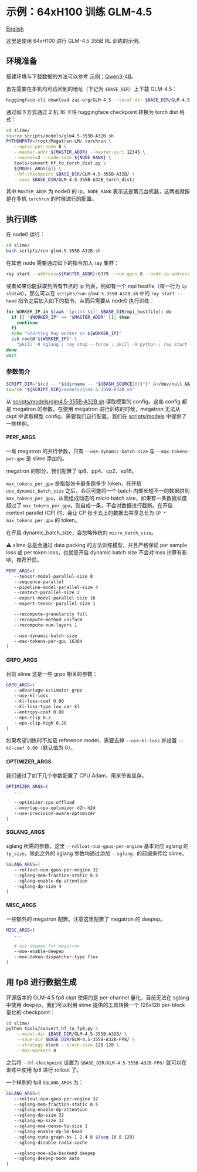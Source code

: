 # 示例：64xH100 训练 GLM-4.5

[English](../../en/models/glm4.5-355B-A32B.md)

这里是使用 64xH100 进行 GLM-4.5 355B RL 训练的示例。

## 环境准备

搭建环境与下载数据的方法可以参考 [示例：Qwen3-4B](./qwen3-4B.md)。

首先需要在多机均可访问到的地址（下记为 `$BASE_DIR`）上下载 GLM-4.5：

```bash
huggingface-cli download zai-org/GLM-4.5 --local-dir $BASE_DIR/GLM-4.5-355B-A32B
```

通过如下方式通过 2 机 16 卡将 huggingface checkpoint 转换为 torch dist 格式：

```bash
cd slime/
source scripts/models/glm4.5-355B-A32B.sh
PYTHONPATH=/root/Megatron-LM/ torchrun \
   --nproc-per-node 8 \
   --master-addr ${MASTER_ADDR} --master-port 12345 \
   --nnodes=2 --node-rank ${NODE_RANK} \
   tools/convert_hf_to_torch_dist.py \
   ${MODEL_ARGS[@]} \
   --hf-checkpoint $BASE_DIR/GLM-4.5-355B-A32B/ \
   --save $BASE_DIR/GLM-4.5-355B-A32B_torch_dist/
```

其中 `MASTER_ADDR` 为 node0 的 ip，`NODE_RANK` 表示这是第几台机器，这两者就像是在多机 `torchrun` 的时候进行的配置。

## 执行训练

在 node0 运行：

```bash
cd slime/
bash scripts/run-glm4.5-355B-A32B.sh
```

在其他 node 需要通过如下的指令加入 ray 集群：

```bash
ray start --address=${MASTER_ADDR}:6379 --num-gpus 8 --node-ip-address ${WORKER_IP} --disable-usage-stats"
```

或者如果你能获取到所有节点的 ip 列表，例如有一个 mpi hostfie（每一行为 `ip slot=8`），那么可以在 `scripts/run-glm4.5-355B-A32B.sh` 中的 `ray start --head` 指令之后加入如下的指令，从而只需要从 node0 执行训练：

```bash
for WORKER_IP in $(awk '{print $1}' $BASE_DIR/mpi_hostfile); do
  if [[ "$WORKER_IP" == "$MASTER_ADDR" ]]; then
    continue
  fi
  echo "Starting Ray worker on ${WORKER_IP}"
  ssh root@"${WORKER_IP}" \
    "pkill -9 sglang ; ray stop --force ; pkill -9 python ; ray start --address=${MASTER_ADDR}:6379 --num-gpus 8 --node-ip-address ${WORKER_IP} --disable-usage-stats" &
done
wait
```

### 参数简介

```bash
SCRIPT_DIR="$(cd -- "$(dirname -- "${BASH_SOURCE[0]}")" &>/dev/null && pwd)"
source "${SCRIPT_DIR}/models/glm4.5-355B-A32B.sh"
```

从 [scripts/models/glm4.5-355B-A32B.sh](../../../scripts/models/glm4.5-355B-A32B.sh) 读取模型的 config。这些 config 都是 megatron 的参数。在使用 megatron 进行训练的时候，megatron 无法从 ckpt 中读取模型 config，需要我们自行配置。我们在 [scripts/models](../../../scripts/models/) 中提供了一些样例。

#### PERF_ARGS

一堆 megatron 的并行参数，只有 `--use-dynamic-batch-size` 与 `--max-tokens-per-gpu` 是 slime 添加的。

megatron 的部分，我们配置了 tp8、pp4、cp2、ep16。

`max_tokens_per_gpu` 是指每张卡最多跑多少 token，在开启 `use_dynamic_batch_size` 之后，会尽可能将一个 batch 内部长短不一的数据拼到 `max_tokens_per_gpu`，从而组成动态的 micro batch size，如果有一条数据长度超过了 `max_tokens_per_gpu`，则自成一条，不会对数据进行截断。在开启 context parallel (CP) 时，会让 CP 张卡去上的数据去共享总长为 `CP * max_tokens_per_gpu` 的 token。

在开启 dynamic_batch_size，会忽略传统的 `micro_batch_size`。

⚠️  slime 总是会通过 data packing 的方法训练模型，并且严格保证 per sample loss 或 per token loss，也就是开启 dynamic batch size 不会对 loss 计算有影响，推荐开启。

```bash
PERF_ARGS=(
   --tensor-model-parallel-size 8
   --sequence-parallel
   --pipeline-model-parallel-size 4
   --context-parallel-size 2
   --expert-model-parallel-size 16
   --expert-tensor-parallel-size 1

   --recompute-granularity full
   --recompute-method uniform
   --recompute-num-layers 1

   --use-dynamic-batch-size
   --max-tokens-per-gpu 16384
)
```

#### GRPO_ARGS

目前 slime 这是一些 grpo 相关的参数：

```bash
GRPO_ARGS=(
   --advantage-estimator grpo
   --use-kl-loss
   --kl-loss-coef 0.00
   --kl-loss-type low_var_kl
   --entropy-coef 0.00
   --eps-clip 0.2
   --eps-clip-high 0.28
)
```

如果希望训练时不加载 reference model，需要去掉 `--use-kl-loss` 并设置 `--kl-coef 0.00`（默认值为 0）。

#### OPTIMIZER_ARGS

我们通过了如下几个参数配置了 CPU Adam，用来节省显存。

```bash
OPTIMIZER_ARGS=(
   ...

   --optimizer-cpu-offload
   --overlap-cpu-optimizer-d2h-h2d
   --use-precision-aware-optimizer
)
```

#### SGLANG_ARGS

sglang 所需的参数，这里 `--rollout-num-gpus-per-engine` 基本对应 sglang 的 `tp_size`，除此之外的 sglang 参数均通过添加 `--sglang-` 的前缀来传给 slime。

```bash
SGLANG_ARGS=(
   --rollout-num-gpus-per-engine 32
   --sglang-mem-fraction-static 0.5
   --sglang-enable-dp-attention
   --sglang-dp-size 4
)
```

#### MISC_ARGS

一些额外的 megatron 配置。注意这里配置了 megatron 的 deepep。

```bash
MISC_ARGS=(
   ...

   # use deepep for megatron
   --moe-enable-deepep
   --moe-token-dispatcher-type flex
)
```

## 用 fp8 进行数据生成

开源版本的 GLM-4.5 fp8 ckpt 使用的是 per-channel 量化，目前无法在 sglang 中使用 deepep。我们可以利用 slime 提供的工具转换一个 128x128 per-block 量化的 checkpoint：

```bash
cd slime/
python tools/convert_hf_to_fp8.py \
    --model-dir $BASE_DIR/GLM-4.5-355B-A32B/ \
    --save-dir $BASE_DIR/GLM-4.5-355B-A32B-FP8/ \
    --strategy block --block-size 128 128 \
    --max-workers 4
```

之后将 `--hf-checkpoint` 设置为 `$BASE_DIR/GLM-4.5-355B-A32B-FP8/` 就可以在训练中使用 fp8 进行 rollout 了。

一个样例的 fp8 `SGLANG_ARGS` 为：

```bash
SGLANG_ARGS=(
   --rollout-num-gpus-per-engine 32
   --sglang-mem-fraction-static 0.5
   --sglang-enable-dp-attention
   --sglang-dp-size 32
   --sglang-ep-size 32
   --sglang-moe-dense-tp-size 1
   --sglang-enable-dp-lm-head
   --sglang-cuda-graph-bs 1 2 4 8 $(seq 16 8 128)
   --sglang-disable-radix-cache

   --sglang-moe-a2a-backend deepep
   --sglang-deepep-mode auto
)
```
